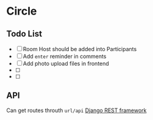 # Circle


## Todo List
- [ ] Room Host should be added into Participants
- [ ] Add `enter` reminder in comments
- [ ] Add photo upload files in frontend
- [ ] 
- [ ] 


## API
Can get routes throuth `url/api`
[Django REST framework](https://www.django-rest-framework.org/)
